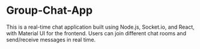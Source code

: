 # Group-Chat-App
This is a real-time chat application built using Node.js, Socket.io, and React, with Material UI for the frontend. Users can join different chat rooms and send/receive messages in real time. 
